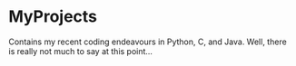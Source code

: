 # MyProjects
Contains my recent coding endeavours in Python, C, and Java. 
Well, there is really not much to say at this point...
